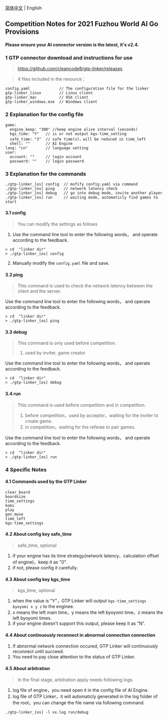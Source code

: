 [简体中文](https://github.com/cleancode8/gtp-linker) | English

## Competition Notes for 2021 Fuzhou World AI Go Provisions 

#### Please ensure your AI connector version is the latest, it's v2.4.

### 1 GTP connector download and instructions for use

> https://github.com/cleancode8/gtp-linker/releases

> 4 files included in the resource：

```
config.yaml             // The configuration file for the linker
gtp-linker_linux        // Linux client
gtp-linker_mac          // OSX client
gtp-linker_windows.exe  // Windows client
```

### 2 Explanation for the config file

```
game:
  engine_keep: "300" //keep engine alive interval (seconds)
  kgs_time: "Y"   // is or not output kgs-time_setting
  safe_time: "3"  // safe time(s)，will be reduced in time_left
  shell: ""       // AI Engine 
lang: "cn"        // language setting
user:
  account: ""     // login account
  password: ""    // login password
```

### 3 Explanation for the commands

```
./gtp-linker_[os] config  // mofify config.yaml via command
./gtp-linker_[os] ping    // network latency check
./gtp-linker_[os] debug   // go into debug mode, invite another player
./gtp-linker_[os] run     // waiting mode, automaticly find games to start
```

#### 3.1 config

> You can modify the settings as follows

1. Use the command line tool to enter the following words， and operate according to the feedback.

```
> cd  "linker dir"
> ./gtp-linker_[os] config
```

2. Manually modify the `config.yaml` file and save.

#### 3.2 ping

> This command is used to check the network latency between the client and the server.

Use the command line tool to enter the following words， and operate according to the feedback.

```
> cd  "linker dir"
> ./gtp-linker_[os] ping
```

#### 3.3 debug

> This command is only used before competition.
> 
> 1. used by inviter, game creator

Use the command line tool to enter the following words， and operate according to the feedback.

```
> cd  "linker dir"
> ./gtp-linker_[os] debug
```

#### 3.4 run

> This command is used before competition and in competition.
>
> 1. before competition，used by acceptor，waiting for the inviter to create game.
> 2. in competition，waiting for the referee to pair games.

Use the command line tool to enter the following words， and operate according to the feedback.

```
> cd  "linker dir"
> ./gtp-linker_[os] run
```

### 4 Specific Notes

#### 4.1 Commands used by the GTP Linker

```
clear_board
boardsize
time_settings
komi
play
gen_move
time_left
kgs-time_settings
```

#### 4.2 About config key safe_time

> safe_time, optional

1. if your engine has its time strategy(network latency、calculation offset of engine)，keep it as "0".
2. if not, please config it carefully.

#### 4.3 About config key kgs_time

> kgs_time, optional

1. when the value is "Y"，GTP Linker will output `kgs-time_settings byoyomi x y z` to the enginee.
2. x means the left main time，y means the left byoyomi time，z means the left byoyomi times.
3. if your engine doesn't support this output, please keep it as "N".
 
#### 4.4 About continuously reconnect in abnormal connection connection

1. If abnormal network connection occured, GTP Linker will continuously reconnect until succeed.
2. You need to pay close attention to the status of GTP Linker. 

#### 4.5 About arbitration

> In the final stage, arbitration apply needs following logs.

1. log file of engine，you need open it in the config file of AI Engine.
2. log file of GTP Linker，it will automaticly generated in the log folder of the root，you can change the file name via following command.

```
./gtp-linker_[os] -l xx.log run/debug
```
